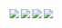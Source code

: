 <img src="https://github.com/chaajae/Fundable/assets/137244332/6bc49851-5a48-499d-8a7f-2826d2f6b57e">
<img src="https://github.com/chaajae/Fundable/assets/137244332/3bfadbd8-81b0-4322-b760-cf6f3fffc5d1">
<img src="https://github.com/chaajae/Fundable/assets/137244332/694c478c-863d-45cf-b14a-7e225d376db3">
<img src="https://github.com/chaajae/Fundable/assets/137244332/af125be1-3b92-4dc6-8e56-90884d2b1bbb">
<img src="">
<img src="">
<img src="">
<img src="">
<img src="">
<img src="">
<img src="">
<img src="">
<img src="">
<img src="">
<img src="">
<img src="">
<img src="">
<img src="">
<img src="">
